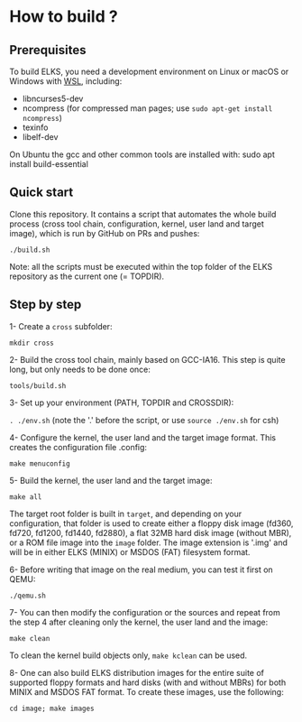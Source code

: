 # How to build ?

## Prerequisites

To build ELKS, you need a development environment on Linux or macOS or Windows with [WSL](https://en.wikipedia.org/wiki/Windows_Subsystem_for_Linux), including:
- libncurses5-dev
- ncompress (for compressed man pages; use `sudo apt-get install ncompress`)
- texinfo
- libelf-dev

On Ubuntu the gcc and other common tools are installed with: sudo apt install build-essential

## Quick start

Clone this repository. It contains a script that automates the whole build process
(cross tool chain, configuration, kernel, user land and target image),
which is run by GitHub on PRs and pushes:

`./build.sh`

Note: all the scripts must be executed within the top folder of
the ELKS repository as the current one (= TOPDIR).

## Step by step

1- Create a `cross` subfolder:

`mkdir cross`

2- Build the cross tool chain, mainly based on GCC-IA16. This
step is quite long, but only needs to be done once:

`tools/build.sh`

3- Set up your environment (PATH, TOPDIR and CROSSDIR):

`. ./env.sh` (note the '.' before the script, or use `source ./env.sh` for csh)

4- Configure the kernel, the user land and the target image format. This
creates the configuration file .config:

`make menuconfig`

5- Build the kernel, the user land and the target image:

`make all`

The target root folder is built in `target`, and depending on your
configuration, that folder is used to create either a floppy disk image
(fd360, fd720, fd1200, fd1440, fd2880), a flat 32MB hard disk image (without MBR),
or a ROM file image into the `image` folder. The image extension is '.img'
and will be in either ELKS (MINIX) or MSDOS (FAT) filesystem format.

6- Before writing that image on the real medium, you can test it first on QEMU:

`./qemu.sh`

7- You can then modify the configuration or the sources and repeat from the
step 4 after cleaning only the kernel, the user land and the image:

`make clean`

To clean the kernel build objects only, `make kclean` can be used.

8- One can also build ELKS distribution images for the entire suite of
supported floppy formats and hard disks (with and without MBRs) for both
MINIX and MSDOS FAT format. To create these images, use the following:

`cd image; make images`
